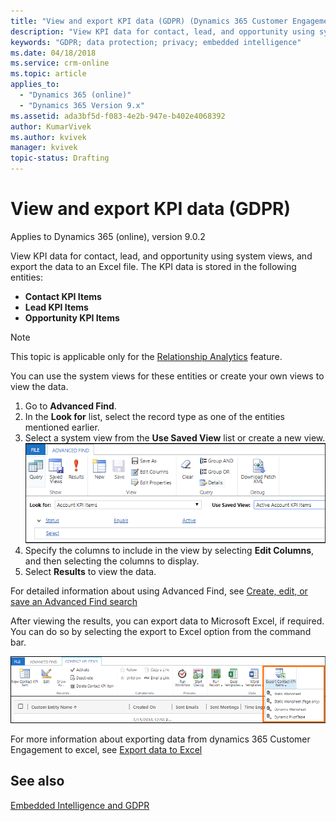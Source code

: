 ```yaml
---
title: "View and export KPI data (GDPR) (Dynamics 365 Customer Engagement) | Microsoft Docs  "
description: "View KPI data for contact, lead, and opportunity using system views, and export the data to an Excel file."
keywords: "GDPR; data protection; privacy; embedded intelligence"
ms.date: 04/18/2018
ms.service: crm-online
ms.topic: article
applies_to:
  - "Dynamics 365 (online)"
  - "Dynamics 365 Version 9.x"
ms.assetid: ada3bf5d-f083-4e2b-947e-b402e4068392
author: KumarVivek
ms.author: kvivek
manager: kvivek
topic-status: Drafting
---
```


# View and export KPI data (GDPR)

Applies to Dynamics 365 (online), version 9.0.2

View KPI data for contact, lead, and opportunity using system views, and export the data to an Excel file. The KPI data is stored in the following entities:

- **Contact KPI Items**
- **Lead KPI Items**
- **Opportunity KPI Items**

> [!NOTE]
> This topic is applicable only for the [Relationship Analytics](relationship-analytics.md) feature.

You can use the system views for these entities or create your own views to view the data.

1.  Go to **Advanced Find**.
1.  In the **Look for** list, select the record type as one of the entities mentioned earlier.
1.  Select a system view from the **Use Saved View** list or create a new view. 
    ![](media/view-kpi-data-gdpr.png)
1.  Specify the columns to include in the view by selecting **Edit Columns**, and then selecting the columns to display.
2. Select **Results** to view the data.

For detailed information about using Advanced Find, see [Create, edit, or save an Advanced Find search](/dynamics365/customer-engagement/basics/save-advanced-find-search)

After viewing the results, you can export data to Microsoft Excel, if required. You can do so by selecting the export to Excel option from the command bar.

![](media/export-excel-gdpr.png)

For more information about exporting data from dynamics 365 Customer Engagement to excel, see [Export data to Excel](/dynamics365/customer-engagement/basics/export-data-excel)

## See also

[Embedded Intelligence and GDPR](embedded-intelligence-gdpr.md)